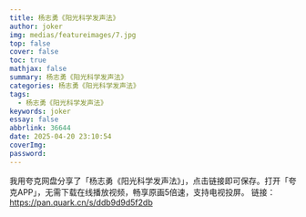 ```yaml
---
title: 杨志勇《阳光科学发声法》
author: joker
img: medias/featureimages/7.jpg
top: false
cover: false
toc: true
mathjax: false
summary: 杨志勇《阳光科学发声法》
categories: 杨志勇《阳光科学发声法》
tags:
  - 杨志勇《阳光科学发声法》
keywords: joker
essay: false
abbrlink: 36644
date: 2025-04-20 23:10:54
coverImg:
password:
---
```


我用夸克网盘分享了「杨志勇《阳光科学发声法》」，点击链接即可保存。打开「夸克APP」，无需下载在线播放视频，畅享原画5倍速，支持电视投屏。
链接：https://pan.quark.cn/s/ddb9d9d5f2db

